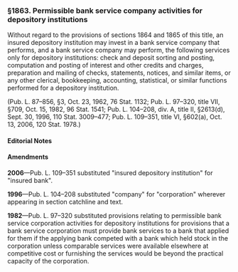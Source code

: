 ### §1863. Permissible bank service company activities for depository institutions ###

Without regard to the provisions of sections 1864 and 1865 of this title, an insured depository institution may invest in a bank service company that performs, and a bank service company may perform, the following services only for depository institutions: check and deposit sorting and posting, computation and posting of interest and other credits and charges, preparation and mailing of checks, statements, notices, and similar items, or any other clerical, bookkeeping, accounting, statistical, or similar functions performed for a depository institution.

(Pub. L. 87–856, §3, Oct. 23, 1962, 76 Stat. 1132; Pub. L. 97–320, title VII, §709, Oct. 15, 1982, 96 Stat. 1541; Pub. L. 104–208, div. A, title II, §2613(d), Sept. 30, 1996, 110 Stat. 3009–477; Pub. L. 109–351, title VI, §602(a), Oct. 13, 2006, 120 Stat. 1978.)

#### **Editorial Notes** ####

#### Amendments ####

**2006**—Pub. L. 109–351 substituted "insured depository institution" for "insured bank".

**1996**—Pub. L. 104–208 substituted "company" for "corporation" wherever appearing in section catchline and text.

**1982**—Pub. L. 97–320 substituted provisions relating to permissible bank service corporation activities for depository institutions for provisions that a bank service corporation must provide bank services to a bank that applied for them if the applying bank competed with a bank which held stock in the corporation unless comparable services were available elsewhere at competitive cost or furnishing the services would be beyond the practical capacity of the corporation.